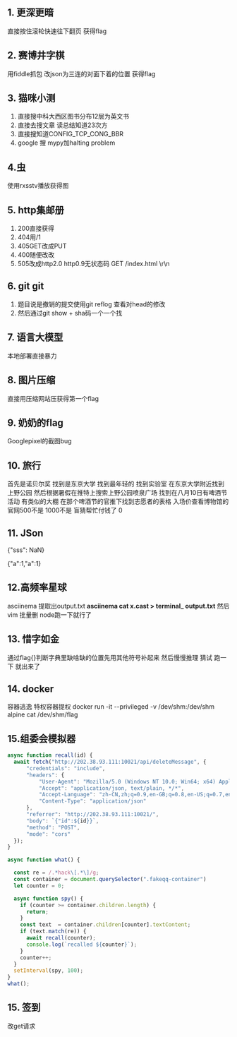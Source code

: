 ## 1. 更深更暗
直接按住滚轮快速往下翻页 获得flag



## 2. 赛博井字棋
用fiddle抓包 改json为三连的对面下着的位置 获得flag


## 3. 猫咪小测
1. 直接搜中科大西区图书分布12层为英文书
2. 直接去搜文章 读总结知道23次方
3. 直接搜知道CONFIG_TCP_CONG_BBR
4. google 搜 mypy加halting problem
## 4.虫
使用rxsstv播放获得图


## 5. http集邮册
1. 200直接获得   
2. 404用/1 
3. 405GET改成PUT 
4. 400随便改改 
5. 505改成http2.0
http0.9无状态码 GET /index.html \r\n

## 6. git git
1. 题目说是撤销的提交使用git reflog 查看对head的修改
2. 然后通过git show + sha码一个一个找

## 7. 语言大模型
本地部署直接暴力

## 8. 图片压缩
直接用压缩网站压获得第一个flag

## 9. 奶奶的flag
Googlepixel的截图bug
## 10. 旅行
首先是诺贝尔奖 找到是东京大学 找到最年轻的 找到实验室
在东京大学附近找到上野公园
然后根据暑假在推特上搜索上野公园喷泉广场 找到在八月10日有啤酒节活动 有类似的大棚
在那个啤酒节的官推下找到志愿者的表格
入场价查看博物馆的官网500不是 1000不是 盲猜帮忙付钱了 0

## 11.  JSon
{"sss": NaN}

{"a":1,"a":1}

## 12.高频率星球
 asciinema 提取出output.txt     **asciinema cat x.cast > terminal_ output.txt**
 然后vim 批量删
 node跑一下就行了

## 13. 惜字如金
通过flag{}判断字典里缺啥缺的位置先用其他符号补起来 然后慢慢推理 猜试 跑一下 就出来了

## 14. docker
容器逃逸 特权容器提权
docker run -it --privileged -v /dev/shm:/dev/shm alpine
cat /dev/shm/flag

## 15.组委会模拟器
```javascript
async function recall(id) {
  await fetch("http://202.38.93.111:10021/api/deleteMessage", {
      "credentials": "include",
      "headers": {
          "User-Agent": "Mozilla/5.0 (Windows NT 10.0; Win64; x64) AppleWebKit/537.36 (KHTML, like Gecko) Chrome/118.0.0.0 Safari/537.36",
          "Accept": "application/json, text/plain, */*",
          "Accept-Language": "zh-CN,zh;q=0.9,en-GB;q=0.8,en-US;q=0.7,en;q=0.6",
          "Content-Type": "application/json"
      },
      "referrer": "http://202.38.93.111:10021/",
      "body": `{"id":${id}}`,
      "method": "POST",
      "mode": "cors"
  });
}

async function what() {

  const re = /.*hack\[.*\]/g;
  const container = document.querySelector(".fakeqq-container")
  let counter = 0;

  async function spy() {
    if (counter >= container.children.length) {
      return;
    }
    const text  = container.children[counter].textContent;
    if (text.match(re)) {
      await recall(counter);
      console.log(`recalled ${counter}`);
    }
    counter++;
  }
  setInterval(spy, 100);
}
what();
```
## 15. 签到
改get请求